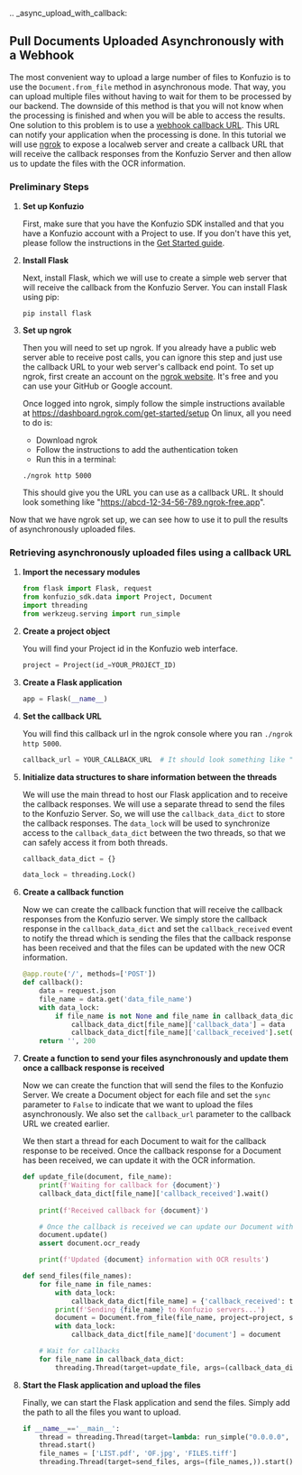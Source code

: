 .. _async_upload_with_callback:

## Pull Documents Uploaded Asynchronously with a Webhook

The most convenient way to upload a large number of files to Konfuzio is to use the `Document.from_file` method in 
asynchronous mode. That way, you can upload multiple files without having to wait for them to be processed by our 
backend. The downside of this method is that you will not know when the processing is finished and when you will be 
able to access the results. One solution to this problem is to use a [webhook callback URL](https://dev.konfuzio.com/web/api-v3.html#asynchronous-document-processing-with-webhook). 
This URL can notify your application when the processing is done. In this tutorial we will use [ngrok](https://ngrok.com/) 
to expose a localweb server and create a callback URL that will receive the callback responses from the Konfuzio Server 
and then allow us to update the files with the OCR information.

### Preliminary Steps

1. **Set up Konfuzio**

    First, make sure that you have the Konfuzio SDK installed and that you have a Konfuzio account with a Project to use. 
    If you don't have this yet, please follow the instructions in the [Get Started guide](https://dev.konfuzio.com/sdk/get_started.html#get-started).

2. **Install Flask**

    Next, install Flask, which we will use to create a simple web server that will receive the callback from the Konfuzio
    Server. You can install Flask using pip:

    ```console
    pip install flask
    ```

3. **Set up ngrok**

    Then you will need to set up ngrok. If you already have a public web server able to receive post calls, you can 
    ignore this step and just use the callback URL to your web server's callback end point. To set up ngrok, first 
    create an account on the [ngrok website](https://ngrok.com/). It's free and you can use your GitHub or Google 
    account.

    Once logged into ngrok, simply follow the simple instructions available at https://dashboard.ngrok.com/get-started/setup
    On linux, all you need to do is:
    - Download ngrok
    - Follow the instructions to add the authentication token
    - Run this in a terminal:

    ```console
    ./ngrok http 5000
    ```
    This should give you the URL you can use as a callback URL. It should look something like 
    "https://abcd-12-34-56-789.ngrok-free.app".

Now that we have ngrok set up, we can see how to use it to pull the results of asynchronously uploaded files.

### Retrieving asynchronously uploaded files using a callback URL

1. **Import the necessary modules**

    ```python
    from flask import Flask, request
    from konfuzio_sdk.data import Project, Document
    import threading
    from werkzeug.serving import run_simple
    ```

2. **Create a project object**

    You will find your Project id in the Konfuzio web interface.

    ```python
    project = Project(id_=YOUR_PROJECT_ID)
    ```

3. **Create a Flask application**

    ```python
    app = Flask(__name__)
    ```

4. **Set the callback URL**

    You will find this callback url in the ngrok console where you ran `./ngrok http 5000`.

    ```python
    callback_url = YOUR_CALLBACK_URL  # It should look something like "https://abcd-12-34-56-789.ngrok-free.app"
    ```

5. **Initialize data structures to share information between the threads**

    We will use the main thread to host our Flask application and to receive the callback responses. We will use a 
    separate thread to send the files to the Konfuzio Server. So, we will use the `callback_data_dict` to store the 
    callback responses. The `data_lock` will be used to synchronize access to the `callback_data_dict` between the 
    two threads, so that we can safely access it from both threads.

    ```python
    callback_data_dict = {}

    data_lock = threading.Lock()
    ```

6. **Create a callback function**

    Now we can create the callback function that will receive the callback responses from the Konfuzio server. We simply
    store the callback response in the `callback_data_dict` and set the `callback_received` event to notify the thread
    which is sending the files that the callback response has been received and that the files can be updated with the 
    new OCR information.

    ```python
    @app.route('/', methods=['POST'])
    def callback():
        data = request.json
        file_name = data.get('data_file_name')
        with data_lock:
            if file_name is not None and file_name in callback_data_dict:
                callback_data_dict[file_name]['callback_data'] = data
                callback_data_dict[file_name]['callback_received'].set()
        return '', 200
    ```

7. **Create a function to send your files asynchronously and update them once a callback response is received**

    Now we can create the function that will send the files to the Konfuzio Server. We create a Document object for each
    file and set the `sync` parameter to `False` to indicate that we want to upload the files asynchronously. We also 
    set the `callback_url` parameter to the callback URL we created earlier.

    We then start a thread for each Document to wait for the callback response to be received. Once the callback 
    response for a Document has been received, we can update it with the OCR information.

    ```python
    def update_file(document, file_name):
        print(f'Waiting for callback for {document}')
        callback_data_dict[file_name]['callback_received'].wait()
        
        print(f'Received callback for {document}')

        # Once the callback is received we can update our Document with the OCR information    
        document.update()
        assert document.ocr_ready

        print(f'Updated {document} information with OCR results')

    def send_files(file_names):
        for file_name in file_names:
            with data_lock:
                callback_data_dict[file_name] = {'callback_received': threading.Event(), 'callback_data': None, 'document': None}
            print(f'Sending {file_name} to Konfuzio servers...')
            document = Document.from_file(file_name, project=project, sync=False, callback_url=callback_url)
            with data_lock:
                callback_data_dict[file_name]['document'] = document

        # Wait for callbacks
        for file_name in callback_data_dict:
            threading.Thread(target=update_file, args=(callback_data_dict[file_name]['document'], file_name,)).start()
    ```

8. **Start the Flask application and upload the files**

    Finally, we can start the Flask application and send the files. Simply add the path to all the files you want to
    upload. 

    ```python
    if __name__=='__main__':
        thread = threading.Thread(target=lambda: run_simple("0.0.0.0", 5000, app))
        thread.start()
        file_names = ['LIST.pdf', 'OF.jpg', 'FILES.tiff']
        threading.Thread(target=send_files, args=(file_names,)).start()
    ```


